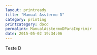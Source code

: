 ```yaml
---
layout: printready
title: "Manual Asstermo-D"
category: printing
printcategory: docd
permalink: ManualAsstermoDParaImprimir
date: 2015-05-02 19:34:06
---
```


Teste D

